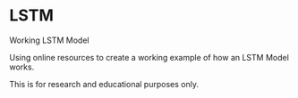 # LSTM
Working LSTM Model

Using online resources to create a working example of how an LSTM Model works.

This is for research and educational purposes only.
